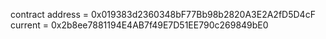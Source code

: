 contract address = 0x019383d2360348bF77Bb98b2820A3E2A2fD5D4cF
current = 0x2b8ee7881194E4AB7f49E7D51EE790c269849bE0